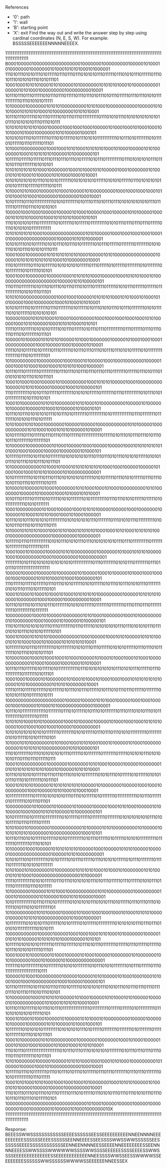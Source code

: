 ﻿References
- '0': path
- '1': wall
- 'B': starting point
- 'X': exit
Find the way out and write the answer step by step using cardinal coordinates (N, E, S, W). For example: BSSSSSEEEEEEENNNNNEEEEX.


11111111111111111111111111111111111111111111111111111111111111111111111111111111111111111111111111111
B0001000001000000000000000001000000010000000001000001010001010000000100000001010001010101000101000001
11101011101010111010111110111011101110101010111011111011101010111011111011101011101010101110101011101
10001000101010100010101000001010000000101010101000101000000000100000101010001000000000100000000010001
10111011101110111110101110111011111011101110101110101110111110111011101010111111111110111010101011111
10100000100000001010101000000000101010001000000000001000001010101000101010101000101000000010101010001
10111011101111101011101111101011101110111111111011101010111010101010101010101110101010101110111010111
10101010101010100010000010001000100010000010100010001010001000101010001010001000000010101000001000101
10101010111010111111101110101111101011101010111111111110101110101111111010111010111110111011111011101
10100010000000001000100010101000101010101000101000100000101010000000100010101010101000001010000000101
10111110111110111110111011101110111010111110101110111111111011101010101011101110101110111111101010101
10101010101010100010000000100010100010101000001000100000001010001010101000101000001010100010001010001
10101010101010111010101011111110101010101011111010101011111011101010101010101011111011111011111010111
10100010101000100000101000100000101000000000100010001000100010101010001010001000000010000000100010001
10101111101110111111111110101011111110101110111010111011101010101010101110111111101111101110101010101
10000010001000100000100000101000100000100010000010101000001000001010101010001010001010101010001010101
11101010101011101111111110101111101011111011111111101010111011101110111011111011101010101011111111111
10101010101010001000000000000000101010000010001000100010001000101000000000000000001000001010101000001
10101011101010111110101011101011101011111110101110111110111111101111111010101110101011101010101110111
10001000100000001010101010101010001000001010100000000000000010000010101010101010101000101000000010001
11101011111110111010111110101010101011111011101111101011111011111110101111111010111111101011111010101
10001000100000001000001000101010101000100000100010101010001010000000000000000000001000001010100000101
11101110111111101011101011101011101110101110111110111110101011101111101111101111111111101010111011101
10101010000000000000100010001000001010101010001010100010100010101000001000100000001000101000101010001
10101011111010111111101110111111101011111010111010101110101110111111101010111110101011111010101010101
10000010001010101000101000100010000010001000100010001000101010000010001010100000100010101010001010101
11111011101111101010101111101011101111101011101110111111111011101111101110111011101110101111111011101
10000010100000101010101000001010001000000010000010100010001000100000000000100010000010001000001010001
11111010101111101011111011101111101011101110111010111011101010111110101111111111111110111010111111101
10100000000010000000001000100010100000100010001000000010000010001000101000100010001010101010001000001
10111011101111111011111111101110111010111011101110111011111110111110111010111010101010101110101011101
10001010001000100000101000000000100010101010000010001000000000100000101010100000100000100010100000101
11101111111110101011101111101111111010101011111011111110111011111111101011101010111111111010111010101
10001010000000101010100000001010100010100000000010000010100000101000001000001010001010000010100010101
10111010111010101010111010111010111111101111111110101111111111101110111111101111111010101011101011111
10101000101010001000000010000010000010000000000010101000001000000000001010100010001010101000001010001
10101111101110111110111011101110111110111111111110111110101110101110111010111010111011111110111111101
10100000100000000010100010000010001000001000001000101010101010101000100010000010000010000000101000101
10111110111110101110101111111010101010101110111011101011101010101111101010101110101110101011101011101
10100000000000101000101000101010101010101000100010000010000010100010001000101010100000101000000000001
10101111111110101110111011101010101010111110101011111011101010111110111011101010111011101011111010111
10100010100000101000100000001010100010001010001000000000101010000000100000101000001000101000101010001
10101110111110111110101111101010111111101011111111101110111010101111101111101011111111111010101111111
10001000000000101000100000100010101010000010000010001000000010100000101000101010100010001010001000001
10111010101110101010111111111010101010101110111111101110101011101111111110101010111011101011101110111
10100010101010100010001010100010101010100010001010100010101010100010000000000000001000000000100000001
10111110111011111111111010101110101011101110101010101011101110111111111011111110111111111011111110111
10001000101000001000001010100000000010000000101000101010100000100010000000001000100000000010000000001
11111111101011101010101010101010111111111110111011111110101011101111111011101011101111111111111111111
10000010000010000010100000001010000010001010000010100010001000001000100000101010100010100010000000101
11101111101111101111101110111010101111101010111110101110101110101011101111111010101110111010111110101
10001010001010001010001010001010101010100000000010000010101010100000100000001000100000100000000010001
10111010111010111010111011111110101010111110111111101111111011101110111011111111111011111111101111111
10000000001000101000001000000010101000100000001000101000000000101000000010001000001010000010100000101
11101011101010101011101110111111101110111110101010101011101110101010111011101010101110101010111110101
10001010001010101010000000000010001000001000101010000010101010001010101000100010100000101010101010001
10111111101011101111111110101111111010101110111011111010101011111011101110101111111010111010101011101
10100010001000101000100010100010000010100010100010001010001000000000000010100010000010001000101010001
10111011101111101011111010111111111110111010101010101011101010111011111011101111111110111111101011101
10001000100000101000000010100010100010100010001000101010101010100000101010000000001010101000000010001
11111011101111101111101011111010111010111011111010111010111011101111101111111010101011101011111010111
10000000000000000000001000001000001010100010000010001000100000100010000010100010100000000000001000001
10111010111111111111101111111011101011111010111010111111101110111010101110101111111111101111111011111
10101010100010101000000010001010000010000010100010001000101010100000100010001000100010000010000000001
10101010101010101011111110111111101010111110111011101110101011111111101111111010101111101010111110101
10100010101000000010101000100010101000100010100000101000100000000000101010101010000000001010100000101
11101011111110111010101010101110111110101111111011111110111110101010111010101010111011101110111110111
10001010000000001000000010000000101010001000001000001000000010101010101010101010001010000010101010001
10111010101010111110111011101110101010111111101010111010111110101111101010101110111010111111101011101
10001010101010000010101010101010100000101000000010000010001000100000000010001000001010100010100010001
10111111111111101111101010101011101110101111101011111110111111111110101110111110101111111010111011101
10000000001010000010100000101000001000001000101010001000001010100000100010001010101000001010000000101
10101111111010111110111111111010111110111110111111101111111010101010101011101010111110111011111011111
10101000101000000010000000000010100000101010000000001010000010101010101010000000100000000000100010101
10111011101010111110111110101011111111101011101111101011111010101011111111101111111011111110111010101
10100000100010000010101010101010000010001000001010101000001000001000000000000000100000101010000000001
10101011101011111111101010111110101110111110111010101011111010111011111110111110111111101010101111111
10101000101000000010100000001010101010001010001010000000101010001010101000100000000000000000101000001
11111011111111101010111110111011101010101011101011101111101110111110101011101111101111111011101011111
10100000001000001010100010000000000010101000000000100000000010001010000000101000001000101010000010001
10101111111111101110111010111111101010101011101010111010111110111011101110101111101011101010111111101
10100000000010101000001000001010001000100010001010001010101000001000001010101000000000001010001000001
10111111111010101011101111101010111110101111101111111110101010101110111011101010101111111111101010111
10000000000010000010000010001000100010101000101000000010000010101010100000101010101010001000001010101
10111110101010101111111011111011111010111010111011111110111110111011111011111010111010101011111011101
10001000101000100010100010000010100010000010000000101000000010101000000010001010000010100000000000001
11111110101111111110101111111010101011111110101110101011111110101110111110111011111111111111111110111
10000010100010000000001000001000001010100000101000100010001010001000100010000000001000100000100000101
10111011111110101110101110111010111110101010101110101011101011101110111011101110101110111010111010101
10100000001000101010101000001010001000001010100010101000001000001010000000000010100010101010100010001
10111011101111101011101011101111111111111110111111111011111011111010111111111011101010101010111110101
10001010001010001000001010000010101000101000000000100000100000101000001000000010101000001010001000101
10111111101010101011111111101010101011101011111011111110111111101011111110111110111111101110101011101
10001010000000101010000000001000000010000000100010100010000010001010001000100000101000100010101010001
11101011101111111111111111111010111011101110101010101111111010111011101110111011101110111111101011101
10101000000010000010000010101010001000100010101000100000000010100000100000100010100000000000100010001
10111110111010111111101110101110101110101111101110111011111110111011101111111010101111111110111011111
10001010100010101000100010001000101000000010001010101000001010001010100000100000100000100000000010001
11101011101110101110101110111110111010111110111010101110111011101010111011101011101110111010111110101
1000000000000000000000000000001010001000001000001000001000000000100010000000101000001010001000000010X
11111111111111111111111111111111111111111111111111111111111111111111111111111111111111111111111111111




Response: BEEESSWWSSSSSSSSSSSSEEEESSSSSSEESSEEEEEEEEEENNEENNNNEEEEEEEEEESSSSSSEEEESSSSSSEENNEEEESSEESSSSWWSSWWSSSSSSEESSSSSSEEEESSSSSSSSSSSSEENNEENNNNEESSEEEENNEEEEEEEESSEENNNNEEEESSWWSSSSWWWWWWSSSSWWSSSSEEEEEESSSSEEEESSWWSSSSEEEEEEEEEEEEEESSEEEEEEEEEEEENNEESSSSWWSSEESSWWWWSSEEEEEEEESSSSSSWWSSSSSSWWWWSSEEEEEENNEESSEX
